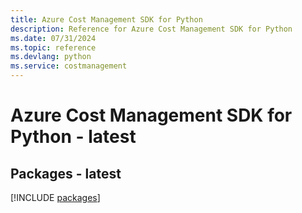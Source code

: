 ```yaml
---
title: Azure Cost Management SDK for Python
description: Reference for Azure Cost Management SDK for Python
ms.date: 07/31/2024
ms.topic: reference
ms.devlang: python
ms.service: costmanagement
---
```

# Azure Cost Management SDK for Python - latest
## Packages - latest
[!INCLUDE [packages](cost-management-index.md)]